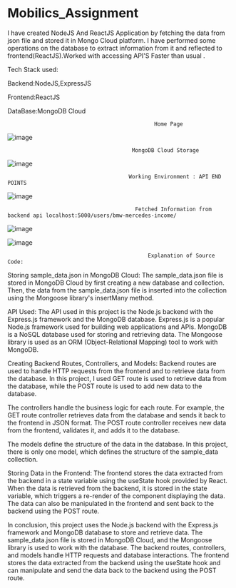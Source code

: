 # Mobilics_Assignment
I have created NodeJS And ReactJS Application by fetching the data from json file and stored it in Mongo Cloud platform. I have performed some operations on the database to extract information from it and reflected to frontend(ReactJS).Worked with accessing API'S Faster than usual .

Tech Stack used:

Backend:NodeJS,ExpressJS

Frontend:ReactJS

DataBase:MongoDB Cloud


                                                  Home Page
![image](https://user-images.githubusercontent.com/86468467/234090077-19d99383-2105-4410-b5d8-92d5ed68cd5c.png)

                                           MongoDB Cloud Storage
![image](https://user-images.githubusercontent.com/86468467/234090543-be27f163-5a47-45c1-adc7-33a0f4cbd55a.png)

                                          Working Environment : API END POINTS
![image](https://user-images.githubusercontent.com/86468467/234091585-b7c27310-3d05-4ed3-a7f0-5266e5de8411.png)

                                            Fetched Information from backend api localhost:5000/users/bmw-mercedes-income/
![image](https://user-images.githubusercontent.com/86468467/234091850-f98b9550-ac3c-4093-bff0-ac83be079fc4.png)


![image](https://user-images.githubusercontent.com/86468467/234092238-28f4861c-cfdb-479d-bf87-be734f793943.png)


                                                Explanation of Source Code:

Storing sample_data.json in MongoDB Cloud:
The sample_data.json file is stored in MongoDB Cloud by first creating a new database and collection. Then, the data from the sample_data.json file is inserted into the collection using the Mongoose library's insertMany method.

API Used:
The API used in this project is the Node.js backend with the Express.js framework and the MongoDB database. Express.js is a popular Node.js framework used for building web applications and APIs. MongoDB is a NoSQL database used for storing and retrieving data. The Mongoose library is used as an ORM (Object-Relational Mapping) tool to work with MongoDB.

Creating Backend Routes, Controllers, and Models:
Backend routes are used to handle HTTP requests from the frontend and to retrieve data from the database. In this project, I used GET route is used to retrieve data from the database, while the POST route is used to add new data to the database.

The controllers handle the business logic for each route. For example, the GET route controller retrieves data from the database and sends it back to the frontend in JSON format. The POST route controller receives new data from the frontend, validates it, and adds it to the database.

The models define the structure of the data in the database. In this project, there is only one model, which defines the structure of the sample_data collection.

Storing Data in the Frontend:
The frontend stores the data extracted from the backend in a state variable using the useState hook provided by React. When the data is retrieved from the backend, it is stored in the state variable, which triggers a re-render of the component displaying the data. The data can also be manipulated in the frontend and sent back to the backend using the POST route.

In conclusion, this project uses the Node.js backend with the Express.js framework and MongoDB database to store and retrieve data. The sample_data.json file is stored in MongoDB Cloud, and the Mongoose library is used to work with the database. The backend routes, controllers, and models handle HTTP requests and database interactions. The frontend stores the data extracted from the backend using the useState hook and can manipulate and send the data back to the backend using the POST route.
